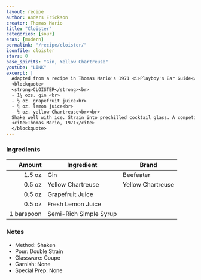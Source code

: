 ```yaml
---
layout: recipe
author: Anders Erickson
creator: Thomas Mario
title: "Cloister"
categories: [sour]
eras: [modern]
permalink: "/recipe/cloister/"
iconfile: cloister
stars: 0
base_spirits: "Gin, Yellow Chartreuse"
youtube: "LINK"
excerpt: |
  Adapted from a recipe in Thomas Mario's 1971 <i>Playboy's Bar Guide</i>:<br>
  <blockquote>
  <strong>CLOISTER</strong><br>
  - 1½ ozs. gin <br>
  - ½ oz. grapefruit juice<br>
  - ¼ oz. lemon juice<br>
  - ¼ oz. yellow Chartreuse<br><br>
  Shake well with ice. Strain into prechilled cocktail glass. A competitive kind of drink, perfect for an autumn sundown.<br><br>
  <cite>Thomas Mario, 1971</cite>
  </blockquote>
---
```


### Ingredients

|     Amount | Ingredient             | Brand             |
| ---------: | ---------------------- | ----------------- |
|     1.5 oz | Gin                    | Beefeater         |
|     0.5 oz | Yellow Chartreuse      | Yellow Chartreuse |
|     0.5 oz | Grapefruit Juice       |
|     0.5 oz | Fresh Lemon Juice      |
| 1 barspoon | Semi-Rich Simple Syrup |

### Notes

- Method: Shaken
- Pour: Double Strain
- Glassware: Coupe
- Garnish: None
- Special Prep: None
